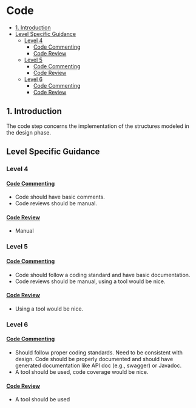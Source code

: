 # Code <!-- omit in toc -->

- [1. Introduction](#1-introduction)
- [Level Specific Guidance](#level-specific-guidance)
  - [Level 4](#level-4)
    - [Code Commenting](#code-commenting)
    - [Code Review](#code-review)
  - [Level 5](#level-5)
    - [Code Commenting](#code-commenting-1)
    - [Code Review](#code-review-1)
  - [Level 6](#level-6)
    - [Code Commenting](#code-commenting-2)
    - [Code Review](#code-review-2)

## 1. Introduction

The code step concerns the implementation of the structures modeled in the design phase.

## Level Specific Guidance

### Level 4

#### [Code Commenting](level-4/level4-code-commenting.md)

- Code should have basic comments.
- Code reviews should be manual.

#### [Code Review](code-review/level-4/level-4-code-review-guidelines.md)

- Manual

### Level 5

#### [Code Commenting](level-5/level5-code-commenting.md)

- Code should follow a coding standard and have basic documentation.
- Code reviews should be manual, using a tool would be nice.

#### [Code Review](code-review/level-5/level-5-code-review-guidelines.md)

- Using a tool would be nice.

### Level 6

#### [Code Commenting](level-6/level6-code-commenting.md)

- Should follow proper coding standards. Need to be consistent with design. Code should be properly documented and should have generated documentation like API doc (e.g., swagger) or Javadoc.
- A tool should be used, code coverage would be nice.

#### [Code Review](code-review/level-6/level-6-code-review-guidelines.md)

- A tool should be used
